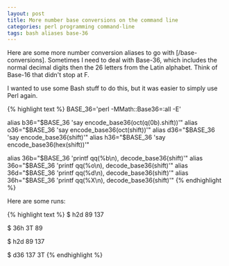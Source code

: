```yaml
---
layout: post
title: More number base conversions on the command line
categories: perl programming command-line
tags: bash aliases base-36
---
```


Here are some more number conversion aliases to go with [/base-conversions]. Sometimes I need to deal with Base-36, which includes the normal decimal digits then the 26 letters from the Latin alphabet. Think of Base-16 that didn't stop at F.

<!--more-->

I wanted to use some Bash stuff to do this, but it was easier to simply use Perl again.

{% highlight text %}
BASE_36='perl -MMath::Base36=:all -E'

alias b36="$BASE_36 'say encode_base36(oct(q(0b).shift))'"
alias o36="$BASE_36 'say encode_base36(oct(shift))'"
alias d36="$BASE_36 'say encode_base36(shift)'"
alias h36="$BASE_36 'say encode_base36(hex(shift))'"

alias 36b="$BASE_36 'printf qq(%b\n), decode_base36(shift)'"
alias 36o="$BASE_36 'printf qq(%o\n), decode_base36(shift)'"
alias 36d="$BASE_36 'printf qq(%d\n), decode_base36(shift)'"
alias 36h="$BASE_36 'printf qq(%X\n), decode_base36(shift)'"
{% endhighlight %}

Here are some runs:

{% highlight text %}
$ h2d 89
137

$ 36h 3T
89

$ h2d 89
137

$ d36 137
3T
{% endhighlight %}
